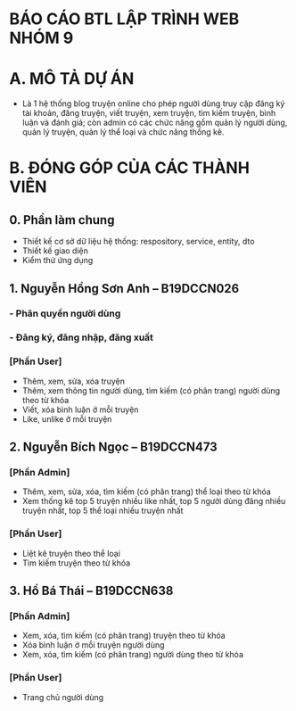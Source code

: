 # BÁO CÁO BTL LẬP TRÌNH WEB NHÓM 9

# A. MÔ TẢ DỰ ÁN
- Là 1 hệ thống blog truyện online cho phép người dùng truy cập đăng ký tài khoản, đăng truyện, viết truyện, xem truyện, tìm kiếm truyện, bình luận và đánh giá; còn admin có các chức năng gồm quản lý người dùng, quản lý truyện, quản lý thể loại và chức năng thống kê.  
# B. ĐÓNG GÓP CỦA CÁC THÀNH VIÊN
## 0. Phần làm chung
+ Thiết kế cơ sở dữ liệu hệ thống: respository, service, entity, dto
+ Thiết kế giao diện
+ Kiểm thử ứng dụng
## 1. Nguyễn Hồng Sơn Anh – B19DCCN026
### - Phân quyền người dùng
### - Đăng ký, đăng nhập, đăng xuất
### [Phần User]
- Thêm, xem, sửa, xóa truyện
- Thêm, xem thông tin người dùng, tìm kiếm (có phân trang) người dùng theo từ khóa
- Viết, xóa bình luận ở mỗi truyện
- Like, unlike ở mỗi truyện
## 2. Nguyễn Bích Ngọc – B19DCCN473
### [Phần Admin]
- Thêm, xem, sửa, xóa, tìm kiếm (có phân trang) thể loại theo từ khóa
- Xem thống kê top 5 truyện nhiều like nhất, top 5 người dùng đăng nhiều truyện nhất, top 5 thể loại nhiều truyện nhất 
### [Phần User]
- Liệt kê truyện theo thể loại 
- Tìm kiếm truyện theo từ khóa
## 3. Hồ Bá Thái – B19DCCN638
### [Phần Admin]
- Xem, xóa, tìm kiếm (có phân trang) truyện theo từ khóa
- Xóa bình luận ở mỗi truyện người dùng
- Xem, xóa, tìm kiếm (có phân trang) người dùng theo từ khóa
### [Phần User]
- Trang chủ người dùng
